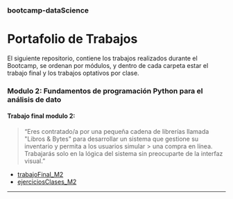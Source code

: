 ### bootcamp-dataScience
# Portafolio de Trabajos

El siguiente repositorio, contiene los trabajos realizados durante el Bootcamp, se ordenan por módulos, y dentro de cada carpeta estar el trabajo final y los trabajos optativos por clase.

### Modulo 2: Fundamentos de programación Python para el análisis de dato
#### Trabajo final modulo 2:
> “Eres contratado/a por una pequeña cadena de librerías llamada "Libros & Bytes" para desarrollar un sistema que gestione su inventario y permita a los usuarios simular > una compra en línea. Trabajarás solo en la lógica del sistema sin preocuparte de la interfaz visual.”

- [trabajoFinal_M2](M2/entregaU2.py)
- [ejerciciosClases_M2](M2/ejerciciosU2)

---
